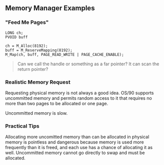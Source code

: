 ## Memory Manager Examples

### "Feed Me Pages"

```
LONG ch;
PVOID buff

ch = M_Alloc(8192);
buff = M_ReserveMapping(8192);
M_Map(ch, buff, PAGE_READ_WRITE | PAGE_CACHE_ENABLE);

```

> Can we call the handle or something as a far pointer? It can scan the return pointer?

### Realistic Memory Request

Requesting physical memory is not always a good idea. OS/90 supports uncommitted memory and permits random access to it that requires no more than two pages to be allocated or one page.

Uncommitted memory is slow.

### Practical Tips

Allocating more uncomitted memory than can be allocated in physical memory is pointless and dangerous because memory is used more frequently than it is freed, and each use has a chance of allocating it as well. Uncommitted memory cannot go directly to swap and must be allocated.


